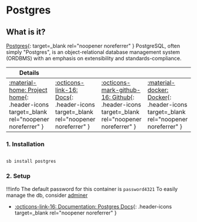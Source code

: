 # Postgres

## What is it?

[Postgres](https://www.postgresql.org/){: target=_blank rel="noopener noreferrer" } PostgreSQL, often simply "Postgres", is an object-relational database management system (ORDBMS) with an emphasis on extensibility and standards-compliance.

| Details     |             |             |             |
|-------------|-------------|-------------|-------------|
| [:material-home: Project home](https://www.postgresql.org/){: .header-icons target=_blank rel="noopener noreferrer" } | [:octicons-link-16: Docs](https://www.postgresql.org/docs/12/index.html){: .header-icons target=_blank rel="noopener noreferrer" } | [:octicons-mark-github-16: Github](https://github.com/postgres/postgres/tree/REL_12_STABLE){: .header-icons target=_blank rel="noopener noreferrer" } | [:material-docker: Docker](https://hub.docker.com/_/postgres){: .header-icons target=_blank rel="noopener noreferrer" }|

### 1. Installation

``` shell

sb install postgres

```

### 2. Setup

!!!info
    The default password for this container is `password4321`
    To easily manage the db, consider [adminer](../sandbox/apps/adminer.md)

- [:octicons-link-16: Documentation: Postgres Docs](https://www.postgresql.org/docs/12/index.html){: .header-icons target=_blank rel="noopener noreferrer" }
